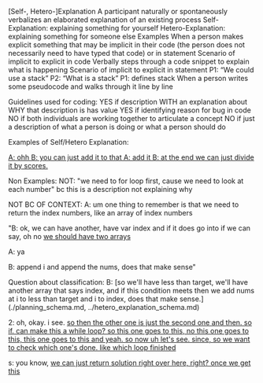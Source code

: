 [Self-, Hetero-]Explanation
A participant naturally or spontaneously verbalizes an elaborated explanation of an existing process
Self-Explanation: explaining something for yourself
Hetero-Explanation: explaining something for someone else
Examples
When a person makes explicit something that may be implicit in their code (the person does not necessarily need to have typed that code) or in statement
Scenario of implicit to explicit in code
Verbally steps through a code snippet to explain what is happening
Scenario of implicit to explicit in statement
P1: “We could use a stack”
P2: “What is a stack”
P1: defines stack
When a person writes some pseudocode and walks through it line by line


Guidelines used for coding:
YES if description WITH an explanation about WHY that description is has value
YES if identifying reason for bug in code
NO if both individuals are working together to articulate a concept
NO if just a description of what a person is doing or what a person should do


Examples of Self/Hetero Explanation:

<a href=../hetero_explanation_schema.md>
A: ohh
B: you can just add it to that
A: add it
B: at the end we can just divide it by scores.
</a>

Non Examples:
NOT: "we need to for loop first, cause we need to look at each number" bc this is a description not explaining why

NOT BC OF CONTEXT:
A: um one thing to remember is that we need to return the index numbers, like an array of index numbers

"B: ok, we can have another, have var index and if it does go into if we can say, oh no [we should have two arrays](./planning_schema.md)

A: ya

B: append i and append the nums, does that make sense"

Question about classification:
B: [so we'll have less than target, we'll have another array that says index, and if this condition meets then we add nums at i to less than target and i to index, does that make sense.](./planning_schema.md, ../hetero_explanation_schema.md)


2: oh, okay. i see. [so then the other one is just the second one and then. so if. can make this a while loop? so this one goes to this, no this one goes to this, this one goes to this and yeah. so now uh let's see. since, so we want to check which one's done. like which loop finished](./planning_schema.md)

s: you know, [we can just return solution right over here, right? once we get this](./planning_schema.md)
